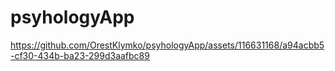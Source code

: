 # psyhologyApp



https://github.com/OrestKlymko/psyhologyApp/assets/116631168/a94acbb5-cf30-434b-ba23-299d3aafbc89

